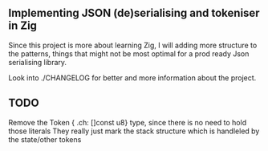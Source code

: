 ## Implementing JSON (de)serialising and tokeniser in Zig

Since this project is more about learning Zig, I will adding more 
structure to the patterns, things that might not be most optimal for a 
prod ready Json serialising library.

Look into ./CHANGELOG for better and more information about the project.

## TODO

Remove the Token { .ch: []const u8} type, since there is no need to hold those literals
They really just mark the stack structure which is handleled by the state/other tokens
